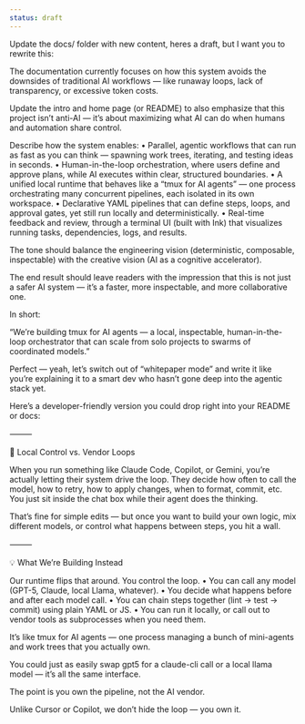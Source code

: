 ```yaml
---
status: draft
---
```


Update the docs/ folder with new content, heres a draft, but I want you to rewrite this:

The documentation currently focuses on how this system avoids the downsides of traditional AI workflows — like runaway loops, lack of transparency, or excessive token costs.

Update the intro and home page (or README) to also emphasize that this project isn’t anti-AI — it’s about maximizing what AI can do when humans and automation share control.

Describe how the system enables:
	•	Parallel, agentic workflows that can run as fast as you can think — spawning work trees, iterating, and testing ideas in seconds.
	•	Human-in-the-loop orchestration, where users define and approve plans, while AI executes within clear, structured boundaries.
	•	A unified local runtime that behaves like a “tmux for AI agents” — one process orchestrating many concurrent pipelines, each isolated in its own workspace.
	•	Declarative YAML pipelines that can define steps, loops, and approval gates, yet still run locally and deterministically.
	•	Real-time feedback and review, through a terminal UI (built with Ink) that visualizes running tasks, dependencies, logs, and results.

The tone should balance the engineering vision (deterministic, composable, inspectable) with the creative vision (AI as a cognitive accelerator).

The end result should leave readers with the impression that this is not just a safer AI system — it’s a faster, more inspectable, and more collaborative one.

In short:

“We’re building tmux for AI agents — a local, inspectable, human-in-the-loop orchestrator that can scale from solo projects to swarms of coordinated models.”


Perfect — yeah, let’s switch out of “whitepaper mode” and write it like you’re explaining it to a smart dev who hasn’t gone deep into the agentic stack yet.

Here’s a developer-friendly version you could drop right into your README or docs:

⸻

🧩 Local Control vs. Vendor Loops

When you run something like Claude Code, Copilot, or Gemini, you’re actually letting their system drive the loop.
They decide how often to call the model, how to retry, how to apply changes, when to format, commit, etc.
You just sit inside the chat box while their agent does the thinking.

That’s fine for simple edits — but once you want to build your own logic, mix different models, or control what happens between steps, you hit a wall.

⸻

💡 What We’re Building Instead

Our runtime flips that around.
You control the loop.
	•	You can call any model (GPT-5, Claude, local Llama, whatever).
	•	You decide what happens before and after each model call.
	•	You can chain steps together (lint → test → commit) using plain YAML or JS.
	•	You can run it locally, or call out to vendor tools as subprocesses when you need them.

It’s like tmux for AI agents — one process managing a bunch of mini-agents and work trees that you actually own.

You could just as easily swap gpt5 for a claude-cli call or a local llama model — it’s all the same interface.

The point is you own the pipeline, not the AI vendor.

Unlike Cursor or Copilot, we don’t hide the loop — you own it.